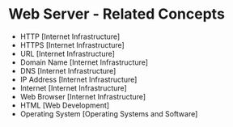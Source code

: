 # Web Server - Related Concepts

- HTTP [Internet Infrastructure]
- HTTPS [Internet Infrastructure]
- URL [Internet Infrastructure]
- Domain Name [Internet Infrastructure]
- DNS [Internet Infrastructure]
- IP Address [Internet Infrastructure]
- Internet [Internet Infrastructure]
- Web Browser [Internet Infrastructure]
- HTML [Web Development]
- Operating System [Operating Systems and Software]
